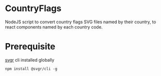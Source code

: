# CountryFlags
NodeJS script to convert country flags SVG files named by their country, to react components named by each country code.

# Prerequisite
[svgr](https://react-svgr.com/docs/cli/) cli installed globally
```
npm install @svgr/cli -g
```
